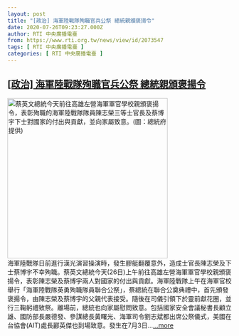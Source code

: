 ```yaml
---
layout: post
title: "[政治] 海軍陸戰隊殉職官兵公祭 總統親頒褒揚令"
date: 2020-07-26T09:23:27.000Z
author: RTI 中央廣播電臺
from: https://www.rti.org.tw/news/view/id/2073547
tags: [ RTI 中央廣播電臺 ]
categories: [ RTI 中央廣播電臺 ]
---
```

<!--1595755407000-->
[[政治] 海軍陸戰隊殉職官兵公祭 總統親頒褒揚令](https://www.rti.org.tw/news/view/id/2073547)
------

<div>
<img src="https://static.rti.org.tw/assets/thumbnails/2020/07/26/0b6529f74d560bf77a52a4e526bc946f.jpg" width="360" alt="蔡英文總統今天前往高雄左營海軍軍官學校親頒褒揚令，表彰殉職的海軍陸戰隊隊員陳志榮三等士官長及蔡博宇下士對國家的付出與貢獻，並向家屬致意。(圖：總統府提供)" title="蔡英文總統今天前往高雄左營海軍軍官學校親頒褒揚令，表彰殉職的海軍陸戰隊隊員陳志榮三等士官長及蔡博宇下士對國家的付出與貢獻，並向家屬致意。(圖：總統府提供)"><br>海軍陸戰隊日前進行漢光演習操演時，發生膠艇翻覆意外，造成士官長陳志榮及下士蔡博宇不幸殉職。蔡英文總統今天(26日)上午前往高雄左營海軍軍官學校親頒褒揚令，表彰陳志榮及蔡博宇兩人對國家的付出與貢獻。海軍陸戰隊上午在海軍官校舉行「海軍陸戰隊英勇殉職隊員聯合公祭」，蔡總統在聯合公奠典禮中，首先頒發褒揚令，由陳志榮及蔡博宇的父親代表接受。隨後在司儀引領下於靈前獻花圈，並行三鞠躬禮致祭。離場前，總統也向家屬慰問致意。包括國家安全會議秘書長顧立雄、國防部長嚴德發、參謀總長黃曙光、海軍司令劉志斌都出席公祭儀式，美國在台協會(AIT)處長酈英傑也到場致意。發生在7月3日...<a target="_blank" href="https://www.rti.org.tw/news/view/id/2073547">...more</a>
</div>
